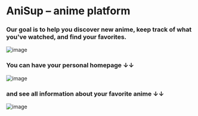 # AniSup – anime platform

### Our goal is to help you discover new anime, keep track of what you've watched, and find your favorites.

![image](https://github.com/harukadoo/anisup-beta/assets/120182797/0e84965a-1542-4cef-bd25-a8f3d1b8f204)

### You can have your personal homepage ↓↓

![image](https://github.com/harukadoo/anisup-beta/assets/120182797/5e3984d1-9198-4792-bffb-8786a3b3dce3)

### and see all information about your favorite anime ↓↓

![image](https://github.com/harukadoo/anisup-beta/assets/120182797/2602c7a9-6cfd-4d04-b447-801cfec8dd22)


